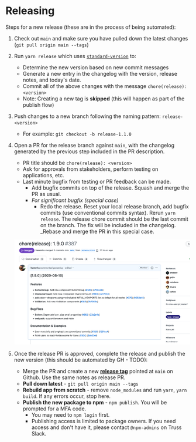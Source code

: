 # Releasing

Steps for a new release (these are in the process of being automated):

1. Check out `main` and make sure you have pulled down the latest changes (`git pull origin main --tags`)

2. Run `yarn release` which uses [`standard-version`](https://github.com/conventional-changelog/standard-version) to:

   - Determine the new version based on new commit messages
   - Generate a new entry in the changelog with the version, release notes, and today's date.
   - Commit all of the above changes with the message `chore(release): <version>`
   - Note: Creating a new tag is **skipped** (this will happen as part of the publish flow)

3. Push changes to a new branch following the naming pattern: `release-<version>`

   - For example: `git checkout -b release-1.1.0`

4. Open a PR for the release branch against `main`, with the changelog generated by the previous step included in the PR description.

   - PR title should be `chore(release): <version>`
   - Ask for approvals from stakeholders, perform testing on applications, etc.
   - Last minute bugfix from testing or PR feedback can be made.
     - Add bugfix commits on top of the release. Squash and merge the PR as usual.
     - _For significant bugfix (special case)_
       - Redo the release. Reset your local release branch, add bugfix commits (use conventional commits syntax). Rerun `yarn release`. The release chore commit should be the last commit on the branch. The fix will be included in the changelog. \_Rebase and merge the PR in this special case.

   ![image](./release_PR.png)

5. Once the release PR is approved, complete the release and publish the new version (this should be automated by GH - TODO):
   - Merge the PR and create a new [**release tag**](https://github.com/trussworks/react-uswds/releases) pointed at `main` on Github. Use the same notes as release PR.
   - **Pull down latest**  - `git pull origin main --tags`
   - **Rebuild app from scratch** - remove `node_modules` and run `yarn`, `yarn build`. If any errors occur, stop here.
   - **Publish the new package to npm** - `npm publish`. You will be prompted for a MFA code.
     - You may need to `npm login` first.
     - Publishing access is limited to package owners. If you need access and don't have it, please contact `@npm-admins` on Truss Slack.
